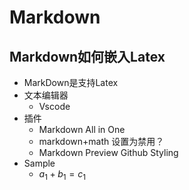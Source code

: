 # Markdown

## Markdown如何嵌入Latex

- MarkDown是支持Latex
- 文本编辑器
  - Vscode
- 插件
  - Markdown All in One
  - markdown+math 设置为禁用？
  - Markdown Preview Github Styling
- Sample
  - $a_{1} + b_{1} = c_{1}$